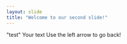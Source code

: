 ```yaml
---
layout: slide
title: "Welcome to our second slide!"
---
```

"test"
Your text
Use the left arrow to go back!

